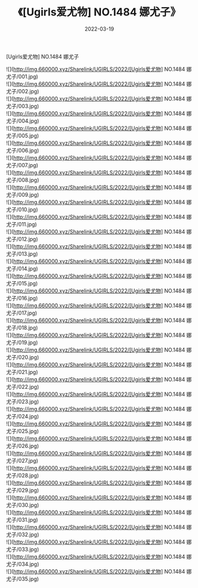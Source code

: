 ﻿---
layout: post
title:  《[Ugirls爱尤物] NO.1484 娜尤子》
date:   2022-03-19
img: http://img.660000.xyz/Sharelink/UGIRLS/2022/[Ugirls爱尤物] NO.1484 娜尤子/000.jpg
categories: [美女, 清纯, 唯美]
---

[Ugirls爱尤物] NO.1484 娜尤子

 ![](http://img.660000.xyz/Sharelink/UGIRLS/2022/[Ugirls爱尤物] NO.1484 娜尤子/001.jpg) <br>![](http://img.660000.xyz/Sharelink/UGIRLS/2022/[Ugirls爱尤物] NO.1484 娜尤子/002.jpg) <br>![](http://img.660000.xyz/Sharelink/UGIRLS/2022/[Ugirls爱尤物] NO.1484 娜尤子/003.jpg) <br>![](http://img.660000.xyz/Sharelink/UGIRLS/2022/[Ugirls爱尤物] NO.1484 娜尤子/004.jpg) <br>![](http://img.660000.xyz/Sharelink/UGIRLS/2022/[Ugirls爱尤物] NO.1484 娜尤子/005.jpg) <br>![](http://img.660000.xyz/Sharelink/UGIRLS/2022/[Ugirls爱尤物] NO.1484 娜尤子/006.jpg) <br>![](http://img.660000.xyz/Sharelink/UGIRLS/2022/[Ugirls爱尤物] NO.1484 娜尤子/007.jpg) <br>![](http://img.660000.xyz/Sharelink/UGIRLS/2022/[Ugirls爱尤物] NO.1484 娜尤子/008.jpg) <br>![](http://img.660000.xyz/Sharelink/UGIRLS/2022/[Ugirls爱尤物] NO.1484 娜尤子/009.jpg) <br>![](http://img.660000.xyz/Sharelink/UGIRLS/2022/[Ugirls爱尤物] NO.1484 娜尤子/010.jpg) <br>![](http://img.660000.xyz/Sharelink/UGIRLS/2022/[Ugirls爱尤物] NO.1484 娜尤子/011.jpg) <br>![](http://img.660000.xyz/Sharelink/UGIRLS/2022/[Ugirls爱尤物] NO.1484 娜尤子/012.jpg) <br>![](http://img.660000.xyz/Sharelink/UGIRLS/2022/[Ugirls爱尤物] NO.1484 娜尤子/013.jpg) <br>![](http://img.660000.xyz/Sharelink/UGIRLS/2022/[Ugirls爱尤物] NO.1484 娜尤子/014.jpg) <br>![](http://img.660000.xyz/Sharelink/UGIRLS/2022/[Ugirls爱尤物] NO.1484 娜尤子/015.jpg) <br>![](http://img.660000.xyz/Sharelink/UGIRLS/2022/[Ugirls爱尤物] NO.1484 娜尤子/016.jpg) <br>![](http://img.660000.xyz/Sharelink/UGIRLS/2022/[Ugirls爱尤物] NO.1484 娜尤子/017.jpg) <br>![](http://img.660000.xyz/Sharelink/UGIRLS/2022/[Ugirls爱尤物] NO.1484 娜尤子/018.jpg) <br>![](http://img.660000.xyz/Sharelink/UGIRLS/2022/[Ugirls爱尤物] NO.1484 娜尤子/019.jpg) <br>![](http://img.660000.xyz/Sharelink/UGIRLS/2022/[Ugirls爱尤物] NO.1484 娜尤子/020.jpg) <br>![](http://img.660000.xyz/Sharelink/UGIRLS/2022/[Ugirls爱尤物] NO.1484 娜尤子/021.jpg) <br>![](http://img.660000.xyz/Sharelink/UGIRLS/2022/[Ugirls爱尤物] NO.1484 娜尤子/022.jpg) <br>![](http://img.660000.xyz/Sharelink/UGIRLS/2022/[Ugirls爱尤物] NO.1484 娜尤子/023.jpg) <br>![](http://img.660000.xyz/Sharelink/UGIRLS/2022/[Ugirls爱尤物] NO.1484 娜尤子/024.jpg) <br>![](http://img.660000.xyz/Sharelink/UGIRLS/2022/[Ugirls爱尤物] NO.1484 娜尤子/025.jpg) <br>![](http://img.660000.xyz/Sharelink/UGIRLS/2022/[Ugirls爱尤物] NO.1484 娜尤子/026.jpg) <br>![](http://img.660000.xyz/Sharelink/UGIRLS/2022/[Ugirls爱尤物] NO.1484 娜尤子/027.jpg) <br>![](http://img.660000.xyz/Sharelink/UGIRLS/2022/[Ugirls爱尤物] NO.1484 娜尤子/028.jpg) <br>![](http://img.660000.xyz/Sharelink/UGIRLS/2022/[Ugirls爱尤物] NO.1484 娜尤子/029.jpg) <br>![](http://img.660000.xyz/Sharelink/UGIRLS/2022/[Ugirls爱尤物] NO.1484 娜尤子/030.jpg) <br>![](http://img.660000.xyz/Sharelink/UGIRLS/2022/[Ugirls爱尤物] NO.1484 娜尤子/031.jpg) <br>![](http://img.660000.xyz/Sharelink/UGIRLS/2022/[Ugirls爱尤物] NO.1484 娜尤子/032.jpg) <br>![](http://img.660000.xyz/Sharelink/UGIRLS/2022/[Ugirls爱尤物] NO.1484 娜尤子/033.jpg) <br>![](http://img.660000.xyz/Sharelink/UGIRLS/2022/[Ugirls爱尤物] NO.1484 娜尤子/034.jpg) <br>![](http://img.660000.xyz/Sharelink/UGIRLS/2022/[Ugirls爱尤物] NO.1484 娜尤子/035.jpg) <br>